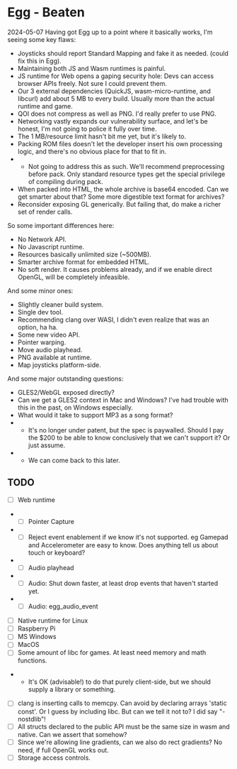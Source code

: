 # Egg - Beaten

2024-05-07
Having got Egg up to a point where it basically works, I'm seeing some key flaws:
- Joysticks should report Standard Mapping and fake it as needed. (could fix this in Egg).
- Maintaining both JS and Wasm runtimes is painful.
- JS runtime for Web opens a gaping security hole: Devs can access browser APIs freely. Not sure I could prevent them.
- Our 3 external dependencies (QuickJS, wasm-micro-runtime, and libcurl) add about 5 MB to every build. Usually more than the actual runtime and game.
- QOI does not compress as well as PNG. I'd really prefer to use PNG.
- Networking vastly expands our vulnerability surface, and let's be honest, I'm not going to police it fully over time.
- The 1 MB/resource limit hasn't bit me yet, but it's likely to.
- Packing ROM files doesn't let the developer insert his own processing logic, and there's no obvious place for that to fit in.
- - Not going to address this as such. We'll recommend preprocessing before pack. Only standard resource types get the special privilege of compiling during pack.
- When packed into HTML, the whole archive is base64 encoded. Can we get smarter about that? Some more digestible text format for archives?
- Reconsider exposing GL generically. But failing that, do make a richer set of render calls.

So some important differences here:
- No Network API.
- No Javascript runtime.
- Resources basically unlimited size (~500MB).
- Smarter archive format for embedded HTML.
- No soft render. It causes problems already, and if we enable direct OpenGL, will be completely infeasible.

And some minor ones:
- Slightly cleaner build system.
- Single dev tool.
- Recommending clang over WASI, I didn't even realize that was an option, ha ha.
- Some new video API.
- Pointer warping.
- Move audio playhead.
- PNG available at runtime.
- Map joysticks platform-side.

And some major outstanding questions:
- GLES2/WebGL exposed directly?
- Can we get a GLES2 context in Mac and Windows? I've had trouble with this in the past, on Windows especially.
- What would it take to support MP3 as a song format?
- - It's no longer under patent, but the spec is paywalled. Should I pay the $200 to be able to know conclusively that we can't support it? Or just assume.
- - We can come back to this later.

## TODO

- [ ] Web runtime
- - [ ] Pointer Capture
- - [ ] Reject event enablement if we know it's not supported. eg Gamepad and Accelerometer are easy to know. Does anything tell us about touch or keyboard?
- - [ ] Audio playhead
- - [ ] Audio: Shut down faster, at least drop events that haven't started yet.
- - [ ] Audio: egg_audio_event
- [ ] Native runtime for Linux
- [ ] Raspberry Pi
- [ ] MS Windows
- [ ] MacOS
- [ ] Some amount of libc for games. At least need memory and math functions.
- - It's OK (advisable!) to do that purely client-side, but we should supply a library or something.
- [ ] clang is inserting calls to memcpy. Can avoid by declaring arrays 'static const'. Or I guess by including libc. But can we tell it not to? I did say "-nostdlib"!
- [ ] All structs declared to the public API must be the same size in wasm and native. Can we assert that somehow?
- [ ] Since we're allowing line gradients, can we also do rect gradients? No need, if full OpenGL works out.
- [ ] Storage access controls.
